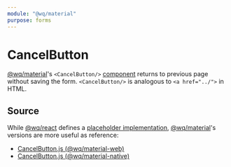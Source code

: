 ```yaml
---
module: "@wq/material"
purpose: forms
---
```


# CancelButton

[@wq/material]'s `<CancelButton/>` [component][index] returns to previous page without saving the form.  `<CancelButton/>` is analogous to `<a href="../">` in HTML.

## Source

While [@wq/react] defines a [placeholder implementation][react-src], [@wq/material]'s versions are more useful as reference:

 * [CancelButton.js (@wq/material-web)][material-web-src]
 * [CancelButton.js (@wq/material-native)][material-native-src]


[index]: ./index.md
[@wq/react]: ../@wq/react.md
[@wq/material]: ../@wq/material.md
[react-src]: https://github.com/wq/wq.app/blob/main/packages/react/src/components/CancelButton.js
[material-web-src]: https://github.com/wq/wq.app/blob/main/packages/material-web/src/components/CancelButton.js
[material-native-src]: https://github.com/wq/wq.app/blob/main/packages/material-native/src/components/CancelButton.js
